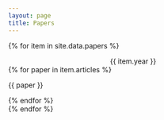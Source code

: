 ```yaml
---
layout: page
title: Papers
---
```


{% for item in site.data.papers %}
<center><a name="{{ item.year }}">{{ item.year }}</a></center>
{% for paper in item.articles %}
<p>{{ paper }}</p>
{% endfor %}
<br>
{% endfor %}